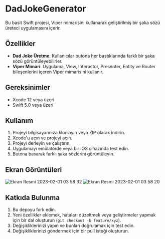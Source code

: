 # DadJokeGenerator

Bu basit Swift projesi, Viper mimarisini kullanarak geliştirilmiş bir şaka sözü üreteci uygulamasını içerir.

## Özellikler

- **Dad Joke Üretme**: Kullanıcılar butona her bastıklarında farklı bir şaka sözü görüntüleyebilirler.
- **Viper Mimari**: Uygulama, View, Interactor, Presenter, Entity ve Router bileşenlerini içeren Viper mimarisini kullanır.

## Gereksinimler

- Xcode 12 veya üzeri
- Swift 5.0 veya üzeri

## Kullanım

1. Projeyi bilgisayarınıza klonlayın veya ZIP olarak indirin.
2. Xcode'u açın ve projeyi açın.
3. Projeyi derleyin ve çalıştırın.
4. Uygulamayı emülatörde veya bir iOS cihazında test edin.
5. Butona basarak farklı şaka sözlerini görüntüleyin.

## Ekran Görüntüleri

![Ekran Resmi 2023-02-01 03 58 32](https://github.com/TypeCc/DadJoke/assets/118025810/a3ea9fd1-6b15-4936-bba2-c692f50c50b0)
![Ekran Resmi 2023-02-01 03 58 20](https://github.com/TypeCc/DadJoke/assets/118025810/5049936c-ebbb-4345-8bfe-48c57567d320)

## Katkıda Bulunma

1. Bu depoyu fork edin.
2. Yeni özellikler eklemek, hataları düzeltmek veya geliştirmeler yapmak için bir dal oluşturun (`git checkout -b feature/xyz`).
3. Değişikliklerinizi yapın ve bunları doğrulamak için test edin.
4. Değişikliklerinizi göndermek için bir pull isteği oluşturun.
   
